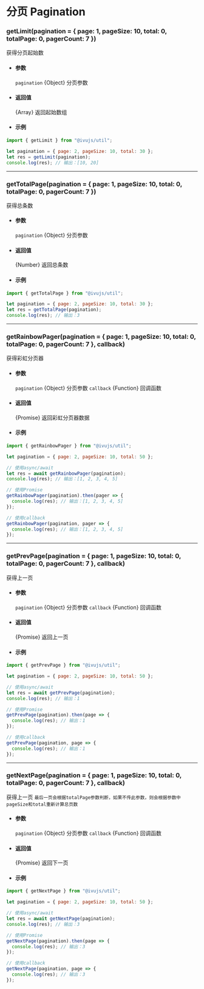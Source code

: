 # 分页 Pagination

### getLimit(pagination = { page: 1, pageSize: 10, total: 0, totalPage: 0, pagerCount: 7 })

获得分页起始数

- #### 参数

  `pagination` {Object} 分页参数

- #### 返回值

  {Array} 返回起始数组

- #### 示例

```javascript
import { getLimit } from "@ivujs/util";

let pagination = { page: 2, pageSize: 10, total: 30 };
let res = getLimit(pagination);
console.log(res); // 输出：[10, 20]
```

---

### getTotalPage(pagination = { page: 1, pageSize: 10, total: 0, totalPage: 0, pagerCount: 7 })

获得总条数

- #### 参数

  `pagination` {Object} 分页参数

- #### 返回值

  {Number} 返回总条数

- #### 示例

```javascript
import { getTotalPage } from "@ivujs/util";

let pagination = { page: 2, pageSize: 10, total: 30 };
let res = getTotalPage(pagination);
console.log(res); // 输出：3
```

---

### getRainbowPager(pagination = { page: 1, pageSize: 10, total: 0, totalPage: 0, pagerCount: 7 }, callback)

获得彩虹分页器

- #### 参数

  `pagination` {Object} 分页参数
  `callback` {Function} 回调函数

- #### 返回值

  {Promise} 返回彩虹分页器数据

- #### 示例

```javascript
import { getRainbowPager } from "@ivujs/util";

let pagination = { page: 2, pageSize: 10, total: 50 };

// 使用async/await
let res = await getRainbowPager(pagination);
console.log(res); // 输出：[1, 2, 3, 4, 5]

// 使用Promise
getRainbowPager(pagination).then(pager => {
  console.log(res); // 输出：[1, 2, 3, 4, 5]
});

// 使用callback
getRainbowPager(pagination, pager => {
  console.log(res); // 输出：[1, 2, 3, 4, 5]
});

```

---

### getPrevPage(pagination = { page: 1, pageSize: 10, total: 0, totalPage: 0, pagerCount: 7 }, callback)

获得上一页

- #### 参数

  `pagination` {Object} 分页参数
  `callback` {Function} 回调函数

- #### 返回值

  {Promise} 返回上一页

- #### 示例

```javascript
import { getPrevPage } from "@ivujs/util";

let pagination = { page: 2, pageSize: 10, total: 50 };

// 使用async/await
let res = await getPrevPage(pagination);
console.log(res); // 输出：1

// 使用Promise
getPrevPage(pagination).then(page => {
  console.log(res); // 输出：1
});

// 使用callback
getPrevPage(pagination, page => {
  console.log(res); // 输出：1
});

```

---

### getNextPage(pagination = { page: 1, pageSize: 10, total: 0, totalPage: 0, pagerCount: 7 }, callback)

获得上一页
`最后一页会根据totalPage参数判断，如果不传此参数，则会根据参数中pageSize和total重新计算总页数`

- #### 参数

  `pagination` {Object} 分页参数
  `callback` {Function} 回调函数

- #### 返回值

  {Promise} 返回下一页

- #### 示例

```javascript
import { getNextPage } from "@ivujs/util";

let pagination = { page: 2, pageSize: 10, total: 50 };

// 使用async/await
let res = await getNextPage(pagination);
console.log(res); // 输出：3

// 使用Promise
getNextPage(pagination).then(page => {
  console.log(res); // 输出：3
});

// 使用callback
getNextPage(pagination, page => {
  console.log(res); // 输出：3
});

```
